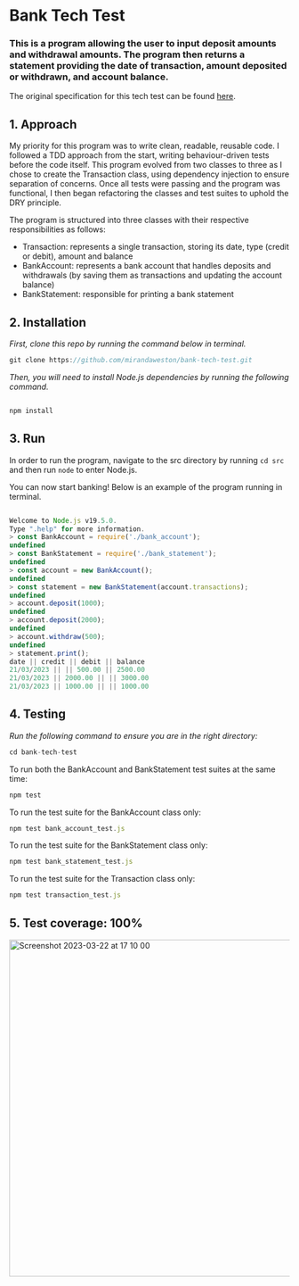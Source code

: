 # Bank Tech Test

### This is a program allowing the user to input deposit amounts and withdrawal amounts. The program then returns a statement providing the date of transaction, amount deposited or withdrawn, and account balance.

The original specification for this tech test can be found [here](https://github.com/makersacademy/course/blob/main/individual_challenges/bank_tech_test.md).


## 1. Approach

My priority for this program was to write clean, readable, reusable code. I followed a TDD approach from the start, writing behaviour-driven tests before the code itself. This program evolved from two classes to three as I chose to create the Transaction class, using dependency injection to ensure separation of concerns. Once all tests were passing and the program was functional, I then began refactoring the classes and test suites to uphold the DRY principle.

The program is structured into three classes with their respective responsibilities as follows:

- Transaction: represents a single transaction, storing its date, type (credit or debit), amount and balance
- BankAccount: represents a bank account that handles deposits and withdrawals (by saving them as transactions and updating the account balance)
- BankStatement: responsible for printing a bank statement

## 2. Installation

_First, clone this repo by running the command below in terminal._

```javascript
git clone https://github.com/mirandaweston/bank-tech-test.git

```
_Then, you will need to install Node.js dependencies by running the following command._

```javascript

npm install

```

## 3. Run

In order to run the program, navigate to the src directory by running `cd src` and then run `node` to enter Node.js.

You can now start banking! Below is an example of the program running in terminal.

```javascript

Welcome to Node.js v19.5.0.
Type ".help" for more information.
> const BankAccount = require('./bank_account');
undefined
> const BankStatement = require('./bank_statement');
undefined
> const account = new BankAccount();
undefined
> const statement = new BankStatement(account.transactions);
undefined
> account.deposit(1000);
undefined
> account.deposit(2000);
undefined
> account.withdraw(500);
undefined
> statement.print();
date || credit || debit || balance
21/03/2023 || || 500.00 || 2500.00
21/03/2023 || 2000.00 || || 3000.00
21/03/2023 || 1000.00 || || 1000.00


```

## 4. Testing

_Run the following command to ensure you are in the right directory:_

```javascript
cd bank-tech-test

```
To run both the BankAccount and BankStatement test suites at the same time:

```javascript
npm test
```

To run the test suite for the BankAccount class only:

```javascript
npm test bank_account_test.js
```
To run the test suite for the BankStatement class only:

```javascript
npm test bank_statement_test.js
```
To run the test suite for the Transaction class only:
```javascript
npm test transaction_test.js
```

## 5. Test coverage: 100%

<img width="604" alt="Screenshot 2023-03-22 at 17 10 00" src="https://user-images.githubusercontent.com/117643324/226985311-01d96890-8405-4ce7-bc4a-6ed68f8d0b28.png">

